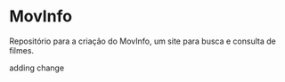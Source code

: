 # MovInfo
Repositório para a criação do MovInfo, um site para busca e consulta de filmes.

adding change